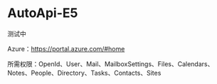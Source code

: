 # AutoApi-E5
 测试中

Azure：https://portal.azure.com/#home

所需权限：OpenId、User、Mail、MailboxSettings、Files、Calendars、Notes、People、Directory、Tasks、Contacts、Sites
